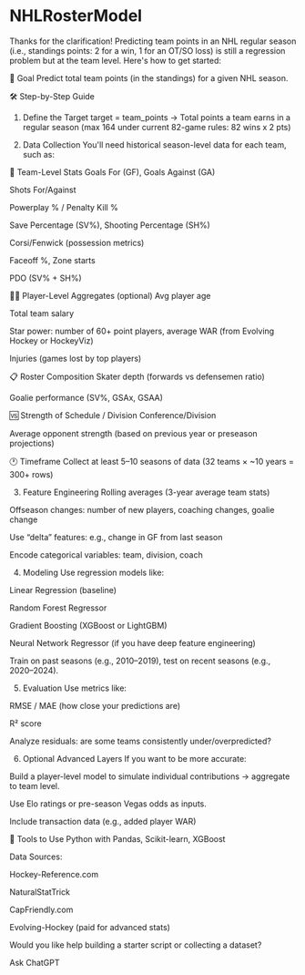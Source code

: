# NHLRosterModel

Thanks for the clarification! Predicting team points in an NHL regular season (i.e., standings points: 2 for a win, 1 for an OT/SO loss) is still a regression problem but at the team level. Here's how to get started:

🧠 Goal
Predict total team points (in the standings) for a given NHL season.

🛠️ Step-by-Step Guide
1. Define the Target
target = team_points → Total points a team earns in a regular season (max 164 under current 82-game rules: 82 wins x 2 pts)

2. Data Collection
You'll need historical season-level data for each team, such as:

🧩 Team-Level Stats
Goals For (GF), Goals Against (GA)

Shots For/Against

Powerplay % / Penalty Kill %

Save Percentage (SV%), Shooting Percentage (SH%)

Corsi/Fenwick (possession metrics)

Faceoff %, Zone starts

PDO (SV% + SH%)

🧍‍♂️ Player-Level Aggregates (optional)
Avg player age

Total team salary

Star power: number of 60+ point players, average WAR (from Evolving Hockey or HockeyViz)

Injuries (games lost by top players)

📋 Roster Composition
Skater depth (forwards vs defensemen ratio)

Goalie performance (SV%, GSAx, GSAA)

🆚 Strength of Schedule / Division
Conference/Division

Average opponent strength (based on previous year or preseason projections)

🕐 Timeframe
Collect at least 5–10 seasons of data (32 teams × ~10 years = 300+ rows)

3. Feature Engineering
Rolling averages (3-year average team stats)

Offseason changes: number of new players, coaching changes, goalie change

Use “delta” features: e.g., change in GF from last season

Encode categorical variables: team, division, coach

4. Modeling
Use regression models like:

Linear Regression (baseline)

Random Forest Regressor

Gradient Boosting (XGBoost or LightGBM)

Neural Network Regressor (if you have deep feature engineering)

Train on past seasons (e.g., 2010–2019), test on recent seasons (e.g., 2020–2024).

5. Evaluation
Use metrics like:

RMSE / MAE (how close your predictions are)

R² score

Analyze residuals: are some teams consistently under/overpredicted?

6. Optional Advanced Layers
If you want to be more accurate:

Build a player-level model to simulate individual contributions → aggregate to team level.

Use Elo ratings or pre-season Vegas odds as inputs.

Include transaction data (e.g., added player WAR)

🔗 Tools to Use
Python with Pandas, Scikit-learn, XGBoost

Data Sources:

Hockey-Reference.com

NaturalStatTrick

CapFriendly.com

Evolving-Hockey (paid for advanced stats)

Would you like help building a starter script or collecting a dataset?









Ask ChatGPT
